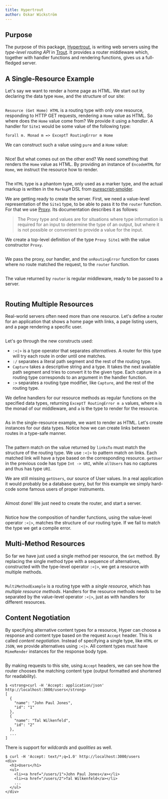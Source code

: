 ```yaml
---
title: Hypertrout
author: Oskar Wickström
---
```


## Purpose

The purpose of this package,
[Hypertrout](https://github.com/owickstrom/purescript-hypertrout),
is writing web servers using the *type-level routing API* in
[Trout](https://github.com/owickstrom/purescript-trout).
It provides a router middleware which, together with handler functions
and rendering functions, gives us a full-fledged server.

## A Single-Resource Example

Let's say we want to render a home page as HTML. We start out by
declaring the data type `Home`, and the structure of our site:

``` {.haskell language=purescript include=docs/src/Site1.purs snippet=routing-type}
```

`Resource (Get Home) HTML` is a routing type with only one resource,
responding to HTTP GET requests, rendering a `Home` value as HTML. So
where does the `Home` value come from? We provide it using a *handler*.
A handler for `Site1` would be some value of the following type:

``` {.haskell}
forall m. Monad m => ExceptT RoutingError m Home
```

We can construct such a value using `pure` and a `Home` value:

``` {.haskell language=purescript include=docs/src/Site1.purs snippet=handler}
```

Nice! But what comes out on the other end? We need something that
renders the `Home` value as HTML. By providing an instance of
`EncodeHTML` for `Home`, we instruct the resource how to render.

``` {.haskell include=docs/src/Site1.purs snippet=encoding}
```

The `HTML` type is a phantom type, only used as a marker type, and the
actual markup is written in the `MarkupM` DSL from
[purescript-smolder](https://github.com/bodil/purescript-smolder).

We are getting ready to create the server. First, we need a value-level
representation of the `Site1` type, to be able to pass it to the
`router` function. For that we use
[Proxy](https://pursuit.purescript.org/packages/purescript-proxy/1.0.0/docs/Type.Proxy).
Its documentation describes it as follows:

> The Proxy type and values are for situations where type information is
> required for an input to determine the type of an output, but where it
> is not possible or convenient to provide a value for the input.

We create a top-level definition of the type `Proxy Site1` with the
value constructor `Proxy`.

``` {.haskell include=docs/src/Site1.purs snippet=proxy}
```

We pass the proxy, our handler, and the `onRoutingError` function for
cases where no route matched the request, to the `router` function.

``` {.haskell include=docs/src/Site1.purs snippet=router}
```

The value returned by `router` is regular middleware, ready to be passed
to a server.

``` {.haskell include=docs/src/Site1.purs snippet=main}
```

## Routing Multiple Resources

Real-world servers often need more than one resource. Let's define a
router for an application that shows a home page with links, a page
listing users, and a page rendering a specific user.

``` {.haskell include=docs/src/Site2.purs snippet=resources-and-type}
```

Let's go through the new constructs used:

-   `:<|>` is a type operator that separates *alternatives*. A router
    for this type will try each route in order until one matches.
-   `:/` separates a literal path segment and the rest of the routing
    type.
-   `Capture` takes a descriptive string and a type. It takes the next
    available path segment and tries to convert it to the given type.
    Each capture in a routing type corresponds to an argument in the
    handler function.
-   `:>` separates a routing type modifier, like `Capture`, and the rest
    of the routing type.

We define handlers for our resource methods as regular functions on the
specified data types, returning `ExceptT RoutingError m a` values, where
`m` is the monad of our middleware, and `a` is the type to render for
the resource.

``` {.haskell include=docs/src/Site2.purs snippet=handlers}
```

As in the single-resource example, we want to render as HTML. Let's
create instances for our data types. Notice how we can create links
between routes in a type-safe manner.

``` {.haskell include=docs/src/Site2.purs snippet=encoding}
```

The pattern match on the value returned by `linksTo` must match the
structure of the routing type. We use `:<|>` to pattern match on links.
Each matched link will have a type based on the corresponding resource.
`getUser` in the previous code has type `Int -> URI`, while `allUsers`
has no captures and thus has type `URI`.

We are still missing `getUsers`, our source of User values. In a real
application it would probably be a database query, but for this example
we simply hard-code some famous users of proper instruments.

``` {.haskell include=docs/src/Site2.purs snippet=get-users}
```

Almost done! We just need to create the router, and start a server.

``` {.haskell include=docs/src/Site2.purs snippet=main}
```

Notice how the composition of handler functions, using the value-level
operator `:<|>`, matches the structure of our routing type. If we fail
to match the type we get a compile error.

## Multi-Method Resources

So far we have just used a single method per resource, the `Get` method.
By replacing the single method type with a sequence of alternatives,
constructed with the type-level operator `:<|>`, we get a resource with
multiple methods.

``` {.haskell include=docs/src/MultiMethodExample.purs snippet=routing-type}
```

`MultiMethodExample` is a routing type with a *single resource*, which
has *multiple resource methods*. Handlers for the resource methods needs
to be separated by the value-level operator `:<|>`, just as with
handlers for different resources.

## Content Negotiation

By specifying alternative content types for a resource, Hyper can choose
a response and content type based on the request `Accept` header. This
is called *content negotiation*. Instead of specifying a single type,
like `HTML` or `JSON`, we provide alternatives using `:<|>`. All content
types must have `MimeRender` instances for the response body type.

``` {.haskell include=docs/src/Site3.purs snippet=routing-type}
```

By making requests to this site, using `Accept` headers, we can see how
the router chooses the matching content type (output formatted and
shortened for readability).

``` {.bash}
$ <strong>curl -H 'Accept: application/json' http://localhost:3000/users</strong>
[
  {
    "name": "John Paul Jones",
    "id": "1"
  },
  {
    "name": "Tal Wilkenfeld",
    "id": "2"
  },
  ...
]
```

There is support for *wildcards* and *qualities* as well.

``` {.bash}
$ curl -H 'Accept: text/*;q=1.0' http://localhost:3000/users
<div>
  <h1>Users</h1>
  <ul>
    <li><a href="/users/1">John Paul Jones</a></li>
    <li><a href="/users/2">Tal Wilkenfeld</a></li>
    ...
  </ul>
</div>
```
